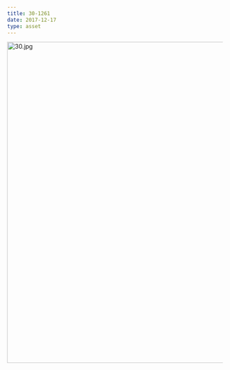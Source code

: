 ```yaml
---
title: 30-1261
date: 2017-12-17
type: asset
---
```

<img src="https://histologylab.ctl.columbia.edu/assets/images/30.jpg" height="750" alt="30.jpg" style="margin: 0;padding: 0;border: 0;">
